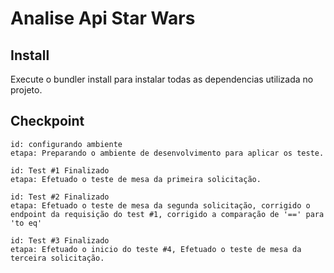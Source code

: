 # Analise Api Star Wars

## Install

Execute o bundler install para instalar todas as dependencias utilizada no projeto.

## Checkpoint

```
id: configurando ambiente
etapa: Preparando o ambiente de desenvolvimento para aplicar os teste.

id: Test #1 Finalizado
etapa: Efetuado o teste de mesa da primeira solicitação.

id: Test #2 Finalizado
etapa: Efetuado o teste de mesa da segunda solicitação, corrigido o endpoint da requisição do test #1, corrigido a comparação de '==' para 'to eq'

id: Test #3 Finalizado
etapa: Efetuado o inicio do teste #4, Efetuado o teste de mesa da terceira solicitação.
```
